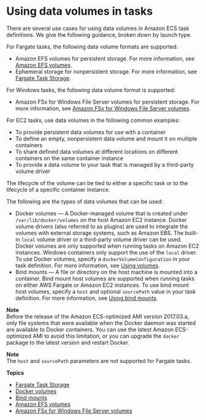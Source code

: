 # Using data volumes in tasks<a name="using_data_volumes"></a>

There are several use cases for using data volumes in Amazon ECS task definitions\. We give the following guidance, broken down by launch type\.

For Fargate tasks, the following data volume formats are supported:
+ Amazon EFS volumes for persistent storage\. For more information, see [Amazon EFS volumes](efs-volumes.md)\.
+ Ephemeral storage for nonpersistent storage\. For more information, see [Fargate Task Storage](fargate-task-storage.md)\.

For Windows tasks, the following data volume format is supported:
+ Amazon FSx for Windows File Server volumes for persistent storage\. For more information, see [Amazon FSx for Windows File Server volumes](wfsx-volumes.md)\.

For EC2 tasks, use data volumes in the following common examples: 
+ To provide persistent data volumes for use with a container
+ To define an empty, nonpersistent data volume and mount it on multiple containers
+ To share defined data volumes at different locations on different containers on the same container instance
+ To provide a data volume to your task that is managed by a third\-party volume driver

The lifecycle of the volume can be tied to either a specific task or to the lifecycle of a specific container instance\.

The following are the types of data volumes that can be used:
+ Docker volumes — A Docker\-managed volume that is created under `/var/lib/docker/volumes` on the host Amazon EC2 instance\. Docker volume drivers \(also referred to as plugins\) are used to integrate the volumes with external storage systems, such as Amazon EBS\. The built\-in `local` volume driver or a third\-party volume driver can be used\. Docker volumes are only supported when running tasks on Amazon EC2 instances\. Windows containers only support the use of the `local` driver\. To use Docker volumes, specify a `dockerVolumeConfiguration` in your task definition\. For more information, see [Using volumes](https://docs.docker.com/storage/volumes/)\.
+ Bind mounts — A file or directory on the host machine is mounted into a container\. Bind mount host volumes are supported when running tasks on either AWS Fargate or Amazon EC2 instances\. To use bind mount host volumes, specify a `host` and optional `sourcePath` value in your task definition\. For more information, see [Using bind mounts](https://docs.docker.com/storage/bind-mounts/)\.

**Note**  
Before the release of the Amazon ECS\-optimized AMI version 2017\.03\.a, only file systems that were available when the Docker daemon was started are available to Docker containers\. You can use the latest Amazon ECS\-optimized AMI to avoid this limitation, or you can upgrade the `docker` package to the latest version and restart Docker\.

**Note**  
The `host` and `sourcePath` parameters are not supported for Fargate tasks\.

**Topics**
+ [Fargate Task Storage](fargate-task-storage.md)
+ [Docker volumes](docker-volumes.md)
+ [Bind mounts](bind-mounts.md)
+ [Amazon EFS volumes](efs-volumes.md)
+ [Amazon FSx for Windows File Server volumes](wfsx-volumes.md)
